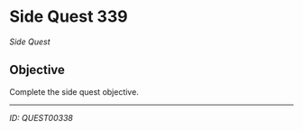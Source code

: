 # Side Quest 339

*Side Quest*

## Objective
Complete the side quest objective.

---
*ID: QUEST00338*
